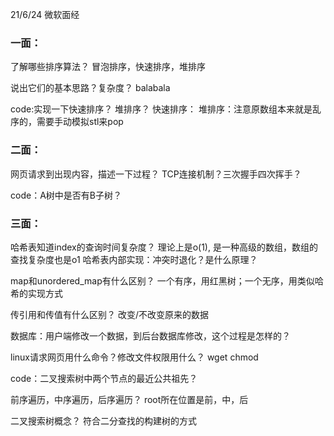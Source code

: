 21/6/24 微软面经

### 一面： 

了解哪些排序算法？
冒泡排序，快速排序，堆排序

说出它们的基本思路？复杂度？
balabala

code:实现一下快速排序？ 堆排序？
快速排序：
堆排序：注意原数组本来就是乱序的，需要手动模拟stl来pop

### 二面：

网页请求到出现内容，描述一下过程？
TCP连接机制？三次握手四次挥手？

code：A树中是否有B子树？

### 三面：

哈希表知道index的查询时间复杂度？
理论上是o(1), 是一种高级的数组，数组的查找复杂度也是o1
哈希表内部实现：冲突时退化？是什么原理？

map和unordered_map有什么区别？
一个有序，用红黑树；一个无序，用类似哈希的实现方式

传引用和传值有什么区别？
改变/不改变原来的数据

数据库：用户端修改一个数据，到后台数据库修改，这个过程是怎样的？

linux请求网页用什么命令？修改文件权限用什么？
wget chmod

code：二叉搜索树中两个节点的最近公共祖先？

前序遍历，中序遍历，后序遍历？
root所在位置是前，中，后

二叉搜索树概念？
符合二分查找的构建树的方式


